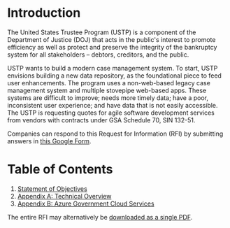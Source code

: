 # Introduction

The United States Trustee Program (USTP) is a component of the Department of Justice (DOJ) that acts in the public's interest to promote efficiency as well as protect and preserve the integrity of the bankruptcy system for all stakeholders – debtors, creditors, and the public.

USTP wants to build a modern case management system. To start, USTP envisions building a new data repository, as the foundational piece to feed user enhancements. The program uses a non-web-based legacy case management system and multiple stovepipe web-based apps. These systems are difficult to improve; needs more timely data; have a poor, inconsistent user experience; and have data that is not easily accessible.  The USTP is requesting quotes for agile software development services from vendors with contracts under GSA Schedule 70, SIN 132-51.

Companies can respond to this Request for Information (RFI) by submitting answers in [this Google Form](https://forms.gle/FDqRvBKjnXvyzU2z9).

# Table of Contents

1. [Statement of Objectives](01_SOO.md)
2. [Appendix A: Technical Overview](02_Appendix_A.md)
3. [Appendix B: Azure Government Cloud Services](03_Appendix_B.md)

The entire RFI may alternatively be [downloaded as a single PDF](documents/USTP_Modern_Case_Management_Statement_of_Objectives_and_Appendices.pdf).